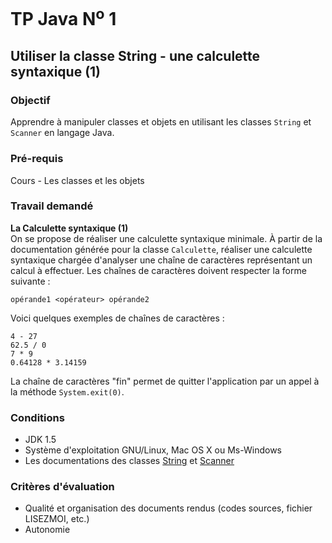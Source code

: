# TP Java N<sup>o</sup> 1

## Utiliser la classe String - une calculette syntaxique (1)

### Objectif
Apprendre à manipuler classes et objets en utilisant les classes `String` et `Scanner` en langage Java.

### Pré-requis
Cours - Les classes et les objets

### Travail demandé

**La Calculette syntaxique (1)**  
On se propose de réaliser une calculette syntaxique minimale. À partir de la documentation générée pour la classe `Calculette`, réaliser une calculette syntaxique chargée d'analyser une chaîne de caractères représentant un calcul à effectuer. Les chaînes de caractères doivent respecter la forme suivante :

```opérande1 <opérateur> opérande2```

Voici quelques exemples de chaînes de caractères :

```
4 - 27
62.5 / 0
7 * 9
0.64128 * 3.14159
```

La chaîne de caractères "fin" permet de quitter l'application par un appel à la méthode `System.exit(0)`.

### Conditions
*   JDK 1.5
*   Système d'exploitation GNU/Linux, Mac OS X ou Ms-Windows
*   Les documentations des classes [String](https://docs.oracle.com/javase/1.5.0/docs/api/java/lang/String.html) et [Scanner](https://docs.oracle.com/javase/1.5.0/docs/api/java/util/Scanner.html)

### Critères d'évaluation
*   Qualité et organisation des documents rendus (codes sources, fichier LISEZMOI, etc.)
*   Autonomie
